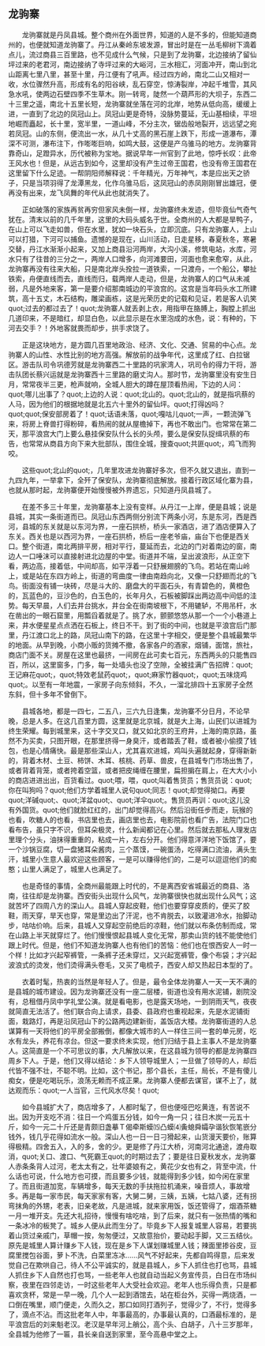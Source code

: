   

## 龙驹寨

　　龙驹寨就是丹凤县城。整个商州在外面世界，知道的人是不多的，但能知道商州的，也便就知道龙驹寨了。丹江从秦岭东坡发源，冒出时是在一丛毛柳树下滴着点儿，流过商县三百里路，也不见成什么气候，只是到了龙驹寨，北边接纳了留仙坪过来的老君河，南边接纳了寺坪过来的大峪河，三水相汇，河面冲开，南山到北山距离七里八里，甚至十里，丹江便有了吼声。经过四方岭，南北二山又相对一收，水位骤然升高，形成有名的阳谷峡，乱石穿空，惊涛裂岸，冲起千堆雪，其风急水吼，使两边石壁四季不生草木。刚一转弯，陡然一个葫芦形的大坝子，东西二十三里之遥，南北十五里长短，龙驹寨就坐落在河的北岸，地势从低向高，缓缓上进，一直到了北边的凤冠山上。凤冠山更是奇特，没脉势蔓延，无山基相续，平坦地崛而矗起，长十里，宽半里，一道山峰，不分主次，锯齿般地裂开，远远望之宛若凤冠。山的东侧，便流出一水，从几十丈高的黑石崖上跌下，形成一道瀑布，潭深不可测，瀑布注下，作嘭嘭巨响，如鸣大鼓，这便是产乌骓马的地方。龙驹寨背靠奇山，足蹬异水，历代被称为宝地。据说早年一州官到了此地，惊呼长叹：此帝王风水也！但是，从远古到如今，这里却没有产生过帝王国君，也没有帝王国君在这里留下什么足迹。一帮阴阳师解释说：千年精光，万年神气，本是应出天之骄子，只是当项羽得了龙潭黑龙，化作乌骓马后，这凤冠山的赤凤刚刚冒出雄冠，便再没有出来，龙飞凤舞的年代从此也就消失了。

　　正如破落的家族再贫再穷但家风未倒一样，龙驹寨终未发迹，但毕竟仙气奇气犹在。清末以前的几千年里，这里的大码头威名于世。全商州的人大都是旱鸭子，在山上可以飞走如兽，但在水里，犹如一块石头，立即沉底。只有龙驹寨人，上山可以打猎，下河可以捕鱼。遗憾的是现在，山川活动，日走星移，春夏秋冬，寒暑交替，丹江水渐渐小起来，又加上商县沿河两岸，大沟小溪，修筑电站，水库，河水只有了往昔的三分之一，两岸人口增多，向河滩要田，河面也愈来愈窄，从此，龙驹寨再没有往来大船，只是南北岸头拴拉一道铁索，一只渡舟，一个船公，攀扯铁索，舟便直线而去，直线而归，载两岸人走动，但是，龙驹寨人的口气从未减弱，凡是外地来客，第一是要介绍那南城边的平浪宫的。这宫是当年码头水工所建筑，高十五丈，木石结构，雕梁画栋，这是光荣历史的记载和见证，若是客人讥笑quot;过去的都过去了！quot;龙驹寨人就丢剥上衣，用指甲在胳膊上，胸膛上抓出几道印来，不是暗红，却显白色，以此显示是在水里泡成的水色，说：有种的，下河去交手？！外地客就畏而却步，拱手求饶了。

　　正是这块地方，是方圆几百里地政治、经济、文化、交通、贸易的中心点。龙驹寨人的山性、水性比别的地方高强。解放前的战争年代，这里成了红、白拉锯区。游击队司令巩德芳就是龙驹寨西二十里路的巩家湾人，巩司令的得力干将，游击队团长蔡兴运就是龙驹寨西十三里路的磨丈沟人。那时节，龙驹寨里没有安生日月，常常夜半三更，枪声就响，全城人胆大的蹲在屋顶看热闹，下边的人问：quot;哪儿出事了？quot;上边的人说：quot;北山的。quot;北山的，就是指巩蔡的人马，因为他们的根据地就是北五六十里外的留仙坪。quot;打得凶吗？quot;quot;保安部房着了！quot;话语未落，quot;嘎咕儿quot;一声，一颗流弹飞来，将房上脊兽打得粉碎，看热闹的就从屋檐掉下，再也不敢出门。也常常在第二天，那平浪宫大门上要么悬挂保安队什么长的头颅，要么是保安队捉缉巩蔡的布告，也常常从商县方向下来大批部队，围住全城，搜查quot;共匪quot;，鸡飞而狗咬。

　　这些quot;北山的quot;，几年里攻进龙驹寨好多次，但不久就又退出，直到一九四九年，一举拿下，全歼了保安队，龙驹寨彻底解放。接着行政区域化寨为县，也就从那时起，龙驹寨便开始慢慢被外界遗忘，只知道丹凤县城了。

　　在差不多三十年里，龙驹寨基本上没有变样。从丹江一上岸，便是县城；说是县城，其实一条街道而已。凤冠山东西两侧分别流下两条小河，东是东河，西是西河，县城的东关就是以东河为界，一座石拱桥，桥头一家酒店，进了酒店便算入了东关。西关也是以西河为界，一座石拱桥，桥后一座老爷庙，庙台下也便是西关口。整个街道，南北两排平房，相对平行，蔓延而去，北边的门对着南边的窗，南边人一口唾沫可以直接射进北边屋的中堂。街道并不端，呈出波浪形，从正空下看，两边高，接着低，中间却高，如平浮着一只舒展翅膀的飞鸟。若站在南山岭上，或是站在东四方岭上，街道的弯曲度一律由南趋向北，又像一只舒翅而北的飞鸟。街面没有铺一块砖，尽是斗大的、磨盘大的平面石头，有青碧色的，黄橙色的，瓦蓝色的，豆沙色的，白玉色的，长年月久，石板被脚踩出两边高中间低的洼势。每天早晨，人们去井台挑水，井台全在街南坡根下，不用辘轳，不用吊杆，水在凿出的一眼石窟里，用瓢舀着就是了。挑了水，颤颤悠悠从那一个一个小巷道上来，井水便星星点点洒在石板上，终日不干。到了街的中间，也就是平浪宫后门那里，丹江渡口北上的路，凤冠山南下的路，在这里十字相交，便是整个县城最繁华的地面。从早到晚，小商小贩的货摊不撤，各家各户的酒家，烟铺，面馆，旅社，商店门面不关。房屋在这里也最挤，一间房在此可卖七百元，东西两头的只能售四百，所以，这里窗多，门多，每一处墙头也没了空隙，全被挂满广告招牌：quot;王记麻花quot;，quot;特效老鼠药quot;，quot;麻家竹器quot;，quot;五味烧鸡quot;。以至有一年地震，一家房子向东倾斜，不久，一溜北排四十五家房子全然东斜，但十多年不曾倒下。

　　县城各地，都是一四七，二五八，三六九日逢集，龙驹寨不分日月，不论早晚，总是人多。在这几百里方圆，这里就是北京城，就是大上海，山民们以进城为终生荣耀。每到城里来，这十字交叉口，就又如北京的王府井，上海的南京路，虽然不为买卖，只图开眼，在那里挤得一身臭汗，或者踏丢了鞋，或者被小偷摸了钱包，也是心情痛快。最是那些深山人，尤其喜欢进城，鸡叫头遍就起身，穿得新新的，背着木材、土豆、柿饼、木耳、核桃、药草、兽皮，在县城专门市场出售了，或者背着背笼，或者挎着空篮，或者把皮绳缠在腰里，扁担掮在肩上，在大大小小的商店进进出出，百货看过。quot;喂，喂，quot;叫着售货员；售货员说：quot;你在叫狗吗？quot;他们方学着城里人说句quot;同志！quot;却觉得拗口。再要quot;洋碱quot;、quot;洋盆quot;、quot;洋伞quot;。售货员再训：quot;这儿没有外国货。quot;他们就脸红红的，出门却觉得高兴。然后沿街任步而走，玩猴的也看，吹糖人的也看，书店里也去，画店里也去，电影院前也看广告，法院门口也看布告，虽只字不识，但耳朵极灵，什么新闻都记在心里。然后就去那私人理发店里理个分头，油抹得重重的，粘成一片，左右分开。他们得意洋洋地下饭馆了，要一个沙锅豆腐，切一盘猪耳朵酱肉，三个蒸馍，一碗蛋汤，吃得满口流油，满头生汗，城里小生意人最欢迎这些顾客，一是可以赚得他们的，二是可以逗逗他们的痴憨；山里人满足了，城里人也满足了。

　　也是奇怪的事情，全商州最能跟上时代的，不是离西安省城最近的商县、洛南，往往却是龙驹寨。西安街头出现什么风气，龙驹寨很快也就出现什么风气；这就苦坏了四周八方的深山人。县城人穿起皮鞋，他们也要穿穿皮质的，便买了胶鞋，雨天穿，旱天也穿，常是里边出了汗泥，也不肯脱去，以致灌进冷水，抬脚动步，咕咕价响。后来，县城人又穿起空前绝后的凉鞋，他们就以布条仿制而成，常在山路上半天就穿烂了。他们慢慢恨起县城人变化无常，那卖山货的钱不能使他们跟上时代。但是，他们不知道龙驹寨人也有他们的苦恼：他们也在恨西安人一时一个样！比如才兴起窄裤管，一条裤子还未穿烂，又兴起宽裤管，像个布袋；才兴起波浪式的烫发，他们烫得满头卷毛，又买了电梳子，西安人却又热起日本型的了。

　　衣着时髦，热衷的当然是年轻人了。但是，最令全体龙驹寨人一天一天不满的是县城的城市建设。因为龙驹寨还没有一座二层楼，街道也没有用水泥铺，剧院没有，总租借丹凤中学礼堂公演。就是看电影，也是露天场地，一到阴雨天气，夜夜就简直无法活了。他们联合向上请求，县委、县政府也重视起来，先是水泥铺街面，栽路灯，再是沿凤冠山下的公路两边建新街，盖饭店大楼。龙驹寨街道的人总谋算有一天将他们的平房全部搬倒，都像大城市的人一样住三间一套的单元房，吃水有龙头，养花有凉台。但这一要求终未实现，他们归结于县上主事人不是龙驹寨人。这简直是一个不可思议的事，大凡解放以来，在这县城为领导的都是龙驹寨四周乡下人。于是，他们又得以结论：乡下人领导城里人；一旦做了领导的人，却后代皆不强不壮，不聪不明。比如，这个书记，那个县长，主任，局长，不是有傻儿痴女，便是吃喝玩乐，浪荡无赖而不成正果。龙驹寨人便都去谋官，谋不上了，就达观而乐：quot;一人当官，三代风水尽矣！quot;

　　如今县城扩大了，商店增多了，人都时髦了，但也便哑巴吃黄连，有苦说不出。因为开支吃不消：往日一个鸡蛋五分钱，如今一角一只；往日木炭一元五十斤，如今一元二十斤还是青颇旧盏摹Ｔ偈牵斯蟆⒂凸蟆⑷夤螅舜孀孕谐狄恢笔嵌分钱外，钱几乎花得如流水一般。深山人也一日一日刁猾起来，山货漫天要价，账算得极精。四舍五入，入的多，舍的少。更是修了丹江大桥，河南河北通途，渡舟取消，quot;关口、渡口、气死霸王quot;的时期过去了；要是往日夏秋发水，龙驹寨人赤条条背人过河，老太太有之，壮年婆娘有之，黄花少女也有之，背至中流，什么话也可说，什么地方也可摸，而且要多少钱，就能得到多少钱，如今闲在家里了。而且街道加宽，车辆增多，每天无数的手扶拖拉机涌来，噪音烦人，事故增多。再是每一家市民，每天家家有客，大舅二舅，三姨，五姨，七姑八婆，还有拐弯抹角的外甥，老表，旧亲老故，凡是进城，就来家用饭，饭还管得了，烟酒茶糖一月一堆开支。先还大礼招待，慢慢有啥吃啥，到了后来，就只有一张热情的嘴和一条冰冷的板凳了。城乡人便从此而生分了。毕竟乡下人报复城里人容易，若要挑着山货过亲戚门，草帽一按，匆匆便过，又故意抬价，要动起手脚，又三五结伙。原先是城里人算计赚乡下人钱，现在是乡下人谋划赚城里人钱；辣面里掺谷皮，豆腐里搅包谷面，萝卜不洗，白菜里冻冰……风气不好起来，先都自鸣得意，后来发觉自己在欺哄自己，待人不公平诚实的，就是县城人，乡下人抓住也打也骂，县城人抓住乡下人自然也打也骂，一些老年人也就自动当起义务宣传员，白日在市场纠察，夜里在四邻走访，一时这些老年人大受社会欢迎。老年人也乐得负责，只是都喜欢贪杯，常是一早一晚，几个人一起到酒馆去，站在柜台外，买得一两烧酒，一口倒在嘴里，顺门便走，久而久之，那口如同打酒列子，觉得少了，不行，觉得多了，滴点不沾。而这批老年人中，年事最高的，办事最认真的，口酒最标准的，是平浪宫后的刘来魁老汉。老汉是早年河上艄公，高个头、白胡子，八十三岁那年，全县城为他修了一匾，县长亲自送到家里，至今高悬中堂之上。